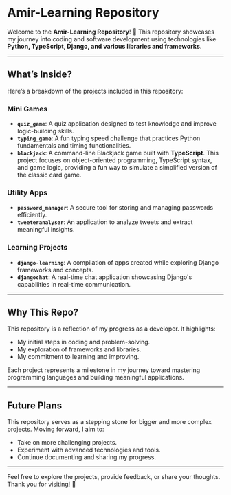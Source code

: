 # Amir-Learning Repository

Welcome to the **Amir-Learning Repository**! 🎉
This repository showcases my journey into coding and software development using technologies like **Python, TypeScript, Django, and various libraries and frameworks**.

---

## **What’s Inside?**

Here’s a breakdown of the projects included in this repository:

### **Mini Games**
- **`quiz_game`**: A quiz application designed to test knowledge and improve logic-building skills.
- **`typing_game`**: A fun typing speed challenge that practices Python fundamentals and timing functionalities.
- **`blackjack`**: A command-line Blackjack game built with **TypeScript**. This project focuses on object-oriented programming, TypeScript syntax, and game logic, providing a fun way to simulate a simplified version of the classic card game.

### **Utility Apps**
- **`password_manager`**: A secure tool for storing and managing passwords efficiently.
- **`tweeteranalyser`**: An application to analyze tweets and extract meaningful insights.

### **Learning Projects**
- **`django-learning`**: A compilation of apps created while exploring Django frameworks and concepts.
- **`djangochat`**: A real-time chat application showcasing Django's capabilities in real-time communication.

---

## **Why This Repo?**

This repository is a reflection of my progress as a developer. It highlights:

- My initial steps in coding and problem-solving.
- My exploration of frameworks and libraries.
- My commitment to learning and improving.

Each project represents a milestone in my journey toward mastering programming languages and building meaningful applications.

---

## **Future Plans**

This repository serves as a stepping stone for bigger and more complex projects. Moving forward, I aim to:

- Take on more challenging projects.
- Experiment with advanced technologies and tools.
- Continue documenting and sharing my progress.

---

Feel free to explore the projects, provide feedback, or share your thoughts. Thank you for visiting! 🚀

